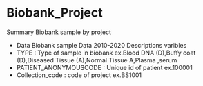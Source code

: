 # Biobank_Project
Summary Biobank sample by project
- Data Biobank sample Data 2010-2020
Descriptions varibles
- TYPE : Type of sample in biobank ex.Blood DNA (D),Buffy coat (D),Diseased Tissue (A),Normal Tissue A,Plasma ,serum
- PATIENT_ANONYMOUSCODE : Unique id of patient ex.100001
- Collection_code : code of project ex.BS1001

